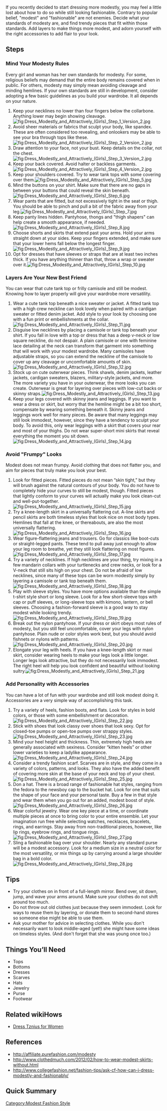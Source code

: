 If you recently decided to start dressing more modestly, you may feel a
little lost about how to do so while still looking fashionable. Contrary
to popular belief, "modest" and "fashionable" are not enemies. Decide
what your standards of modesty are, and find trendy pieces that fit
within those standards. Add layers to make things more modest, and adorn
yourself with the right accessories to add flair to your look.

## Steps

### Mind Your Modesty Rules

Every girl and woman has her own standards for modesty. For some,
religious beliefs may demand that the entire body remains covered when
in public. For others, modesty may simply mean avoiding cleavage and
minding hemlines. If your own standards are still in development,
consider adopting a few basic guidelines as you build your wardrobe. It
all depends on your nature.

1.  Keep your necklines no lower than four fingers below the collarbone.
    Anything lower may begin showing
    cleavage.![](Dress_Modestly_and_Attractively_(Girls)_Step_1_Version_2.jpg "fig:Dress_Modestly_and_Attractively_(Girls)_Step_1_Version_2.jpg")
2.  Avoid sheer materials or fabrics that sculpt your body, like
    spandex. These are often considered too revealing, and onlookers may
    be able to see your bra through tops like
    these.![](Dress_Modestly_and_Attractively_(Girls)_Step_2_Version_2.jpg "fig:Dress_Modestly_and_Attractively_(Girls)_Step_2_Version_2.jpg")
3.  Draw attention to your face, not your bust. Keep details on the
    collar, not the chest.
    ![](Dress_Modestly_and_Attractively_(Girls)_Step_3_Version_2.jpg "fig:Dress_Modestly_and_Attractively_(Girls)_Step_3_Version_2.jpg")
4.  Keep your back covered. Avoid halter or backless
    garments.![](Dress_Modestly_and_Attractively_(Girls)_Step_4_Version_2.jpg "fig:Dress_Modestly_and_Attractively_(Girls)_Step_4_Version_2.jpg")
5.  Keep your shoulders covered. Try to wear tank tops with some
    covering over
    them.![](Dress_Modestly_and_Attractively_(Girls)_Step_5.jpg "fig:Dress_Modestly_and_Attractively_(Girls)_Step_5.jpg")
6.  Mind the buttons on your shirt. Make sure that there are no gaps in
    between your buttons that could reveal the skin
    beneath.![](Dress_Modestly_and_Attractively_(Girls)_Step_6.jpg "fig:Dress_Modestly_and_Attractively_(Girls)_Step_6.jpg")
7.  Wear pants that are fitted, but not excessively tight in the seat or
    thigh. You should be able to pinch and pull a bit of the fabric away
    from your
    leg.![](Dress_Modestly_and_Attractively_(Girls)_Step_7.jpg "fig:Dress_Modestly_and_Attractively_(Girls)_Step_7.jpg")
8.  Keep panty lines hidden. Pantyhose, thongs and "thigh shapers" can
    help create a smooth appearance, if
    needed.![](Dress_Modestly_and_Attractively_(Girls)_Step_8.jpg "fig:Dress_Modestly_and_Attractively_(Girls)_Step_8.jpg")
9.  Choose shorts and skirts that extend past your arms. Hold your arms
    straight down at your sides. Keep your fingers extended, and make
    sure that your lower hems fall below the longest
    finger.![](Dress_Modestly_and_Attractively_(Girls)_Step_9.jpg "fig:Dress_Modestly_and_Attractively_(Girls)_Step_9.jpg")
10. Opt for dresses that have sleeves or straps that are at least two
    inches thick. If you have anything thinner than that, throw a wrap
    or sweater over
    it.![](Dress_Modestly_and_Attractively_(Girls)_Step_10.jpg "fig:Dress_Modestly_and_Attractively_(Girls)_Step_10.jpg")

### Layers Are Your New Best Friend

You can wear that cute tank top or frilly camisole and still be modest.
Knowing how to layer properly will give your wardrobe more versatility.

1.  Wear a cute tank top beneath a nice sweater or jacket. A fitted tank
    top with a high crew neckline can look lovely when paired with a
    cardigan sweater or fitted denim jacket. Add style to your look by
    choosing one with a fun print or embellishments at the
    collar.![](Dress_Modestly_and_Attractively_(Girls)_Step_11.jpg "fig:Dress_Modestly_and_Attractively_(Girls)_Step_11.jpg")
2.  Disguise low necklines by placing a camisole or tank top beneath
    your shirt. If you fall in love with a top or dress that has a deep
    v-neck or low square neckline, do not despair. A plain camisole or
    one with feminine lace detailing at the neck can transform that
    garment into something that will work with your modest wardrobe.
    Many camisoles have adjustable straps, so you can extend the
    neckline of the camisole to cover up any cleavage or uncomfortable
    amounts of
    skin.![](Dress_Modestly_and_Attractively_(Girls)_Step_12.jpg "fig:Dress_Modestly_and_Attractively_(Girls)_Step_12.jpg")
3.  Stock up on cute outerwear pieces. Think shawls, denim jackets,
    leather jackets, cardigan sweaters, blazers, military-style jackets,
    and more. The more variety you have in your outerwear, the more
    looks you can create. Outerwear is great for layering over pieces
    with low-cut backs or skinny
    straps.![](Dress_Modestly_and_Attractively_(Girls)_Step_13.jpg "fig:Dress_Modestly_and_Attractively_(Girls)_Step_13.jpg")
4.  Keep your legs covered with skinny jeans and leggings. If you want
    to wear a dress or skirt, but worry that the hemline might be a bit
    too short, compensate by wearing something beneath it. Skinny jeans
    and leggings work well for many pieces. Be aware that many leggings
    may still look immodest, however, since they have a tendency to
    sculpt your body. To avoid this, only wear leggings with a skirt
    that covers your rear and most of your thighs. Do not wear
    super-short mini skirts that reveal everything the moment you sit
    down.![](Dress_Modestly_and_Attractively_(Girls)_Step_14.jpg "fig:Dress_Modestly_and_Attractively_(Girls)_Step_14.jpg")

### Avoid "Frumpy" Looks

Modest does not mean frumpy. Avoid clothing that does not flatter you,
and aim for pieces that truly make you look your best.

1.  Look for fitted pieces. Fitted pieces do not mean “skin tight,” but
    they will brush against the natural contours of your body. You do
    not have to completely hide your curves to still be modest, though.
    Fitted pieces that lightly conform to your curves will actually make
    you look clean-cut and
    well-put-together.![](Dress_Modestly_and_Attractively_(Girls)_Step_15.jpg "fig:Dress_Modestly_and_Attractively_(Girls)_Step_15.jpg")
2.  Try a knee-length skirt in a universally flattering cut. A-line
    skirts and pencil skirts are both timeless styles that look nice on
    most body types. Hemlines that fall at the knee, or thereabouts, are
    also the most universally
    flattering.![](Dress_Modestly_and_Attractively_(Girls)_Step_16.jpg "fig:Dress_Modestly_and_Attractively_(Girls)_Step_16.jpg")
3.  Wear figure-flattering jeans and trousers. Go for classics like
    boot-cuts or straight-legged pants. These tend to pull away just
    enough to allow your leg room to breathe, yet they still look
    flattering on most
    figures.![](Dress_Modestly_and_Attractively_(Girls)_Step_17.jpg "fig:Dress_Modestly_and_Attractively_(Girls)_Step_17.jpg")
4.  Try a variety of necklines. If high necklines are your thing, try
    mixing in a few mandarin collars with your turtlenecks and crew
    necks, or look for a V-neck that still sits high on your chest. Do
    not be afraid of low necklines, since many of these tops can be worn
    modestly simply by layering a camisole or tank top beneath
    them.![](Dress_Modestly_and_Attractively_(Girls)_Step_18.jpg "fig:Dress_Modestly_and_Attractively_(Girls)_Step_18.jpg")
5.  Play with sleeve styles. You have more options available than the
    simple t-shirt style short or long sleeve. Look for a few
    short-sleeve tops with cap or puff sleeves, or long-sleeve tops with
    kimono, lantern, or bell sleeves. Choosing a fashion-forward sleeve
    is a good way to stay modest while looking
    trendy.![](Dress_Modestly_and_Attractively_(Girls)_Step_19.jpg "fig:Dress_Modestly_and_Attractively_(Girls)_Step_19.jpg")
6.  Break out the nylon pantyhose. If your dress or skirt obeys most
    rules of modesty, but you still feel uncomfortable, cover your legs
    with nylon pantyhose. Plain nude or color styles work best, but you
    should avoid fishnets or nylons with
    patterns.![](Dress_Modestly_and_Attractively_(Girls)_Step_20.jpg "fig:Dress_Modestly_and_Attractively_(Girls)_Step_20.jpg")
7.  Elongate your leg with heels. If you have a knee-length skirt or
    maxi skirt, consider wearing heels to make your legs look a little
    longer. Longer legs look attractive, but they do not necessarily
    look immodest. The right heel will help you look confident and
    beautiful without looking
    sultry.![](Dress_Modestly_and_Attractively_(Girls)_Step_21.jpg "fig:Dress_Modestly_and_Attractively_(Girls)_Step_21.jpg")

### Add Personality with Accessories

You can have a lot of fun with your wardrobe and still look modest doing
it. Accessories are a very simple way of accomplishing this task.

1.  Try a variety of heels, fashion boots, and flats. Look for styles in
    bold colors, or those with some embellishment or
    decoration.![](Dress_Modestly_and_Attractively_(Girls)_Step_22.jpg "fig:Dress_Modestly_and_Attractively_(Girls)_Step_22.jpg")
2.  Stick with shoes that look classy over shoes that look sexy. Opt for
    closed-toe pumps or open-toe pumps over strappy
    styles.![](Dress_Modestly_and_Attractively_(Girls)_Step_23.jpg "fig:Dress_Modestly_and_Attractively_(Girls)_Step_23.jpg")
3.  Mind your heel height and thickness. Thin, extremely high heels are
    generally associated with sexiness. Consider “kitten heels” or other
    lower varieties to keep a ladylike
    appearance.![](Dress_Modestly_and_Attractively_(Girls)_Step_24.jpg "fig:Dress_Modestly_and_Attractively_(Girls)_Step_24.jpg")
4.  Consider a trendy fashion scarf. Scarves are in style, and they come
    in a variety of colors, patterns, and looks. They also have the
    added benefit of covering more skin at the base of your neck and top
    of your
    chest.![](Dress_Modestly_and_Attractively_(Girls)_Step_25.jpg "fig:Dress_Modestly_and_Attractively_(Girls)_Step_25.jpg")
5.  Don a hat. There is a broad range of fashionable hat styles, ranging
    from the fedora to the newsboy cap to the bucket hat. Look for one
    that suits the shape of your face and your personal taste. Buy a few
    in that style and wear them when you go out for an added, modest
    boost of
    style.![](Dress_Modestly_and_Attractively_(Girls)_Step_26.jpg "fig:Dress_Modestly_and_Attractively_(Girls)_Step_26.jpg")
6.  Wear colorful jewelry. Wear one key piece at a time, or coordinate
    multiple pieces at once to bring color to your entire ensemble. Let
    your imagination run free while selecting watches, necklaces,
    bracelets, rings, and earrings. Stay away from non-traditional
    pieces, however, like lip rings, eyebrow rings, and tongue
    rings.![](Dress_Modestly_and_Attractively_(Girls)_Step_27.jpg "fig:Dress_Modestly_and_Attractively_(Girls)_Step_27.jpg")
7.  Sling a fashionable bag over your shoulder. Nearly any standard
    purse will be a modest accessory. Look for a medium size in a
    neutral color for the most versatility, or mix things up by carrying
    around a large shoulder bag in a bold
    color.![](Dress_Modestly_and_Attractively_(Girls)_Step_28.jpg "fig:Dress_Modestly_and_Attractively_(Girls)_Step_28.jpg")

## Tips

-   Try your clothes on in front of a full-length mirror. Bend over, sit
    down, jump, and wave your arms around. Make sure your clothes do not
    shift around too much.
-   Do not throw out old clothes just because they seem immodest. Look
    for ways to reuse them by layering, or donate them to second-hand
    stores so someone else might be able to use them.
-   Ask your mother for advice in selecting clothes. While you don't
    necessarily want to look middle-aged (yet!) she might have some
    ideas on timeless styles. (And don't forget that she was young once
    too.)

## Things You’ll Need

-   Tops
-   Bottoms
-   Dresses
-   Scarves
-   Hats
-   Jewelry
-   Purse
-   Footwear

## Related wikiHows

-   [Dress Tznius for Women](Dress_Tznius_for_Women "wikilink")

## References

-   <http://affiliate.purefashion.com/modesty>
-   <http://www.clothedmuch.com/2012/02/how-to-wear-modest-skirts-without.html>
-   <http://www.collegefashion.net/fashion-tips/ask-cf-how-can-i-dress-modestly-and-fashionably/>

## Quick Summary

[Category:Modest Fashion
Style](Category:Modest_Fashion_Style "wikilink")